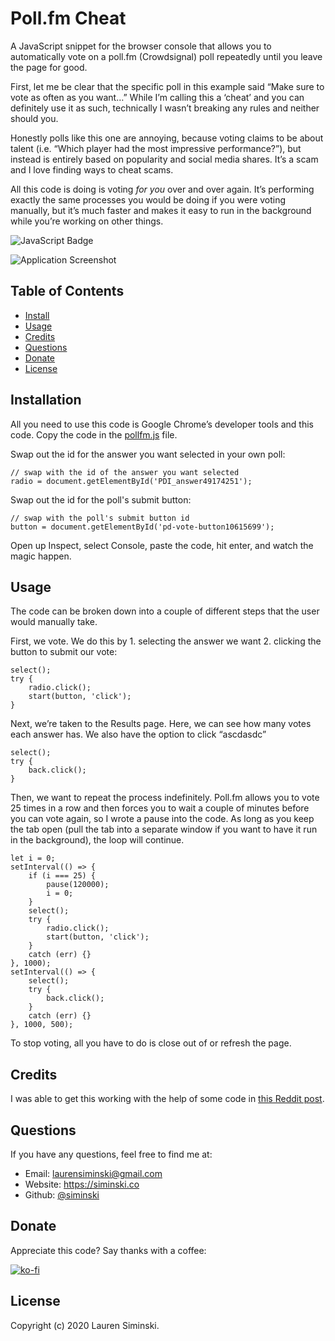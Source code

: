 # Poll.fm Cheat
A JavaScript snippet for the browser console that allows you to automatically vote on a poll.fm (Crowdsignal) poll repeatedly until you leave the page for good.

First, let me be clear that the specific poll in this example said “Make sure to vote as often as you want…” While I’m calling this a ‘cheat’ and you can definitely use it as such, technically I wasn’t breaking any rules and neither should you.

Honestly polls like this one are annoying, because voting claims to be about talent (i.e. “Which player had the most impressive performance?”), but instead is entirely based on popularity and social media shares. It’s a scam and I love finding ways to cheat scams.

All this code is doing is voting *for you* over and over again. It’s performing exactly the same processes you would be doing if you were voting manually, but it’s much faster and makes it easy to run in the background while you’re working on other things.

![JavaScript Badge](https://img.shields.io/badge/-JavaScript-539436)  

![Application Screenshot](img/full.gif)


## Table of Contents 
* [Install](#installation)
* [Usage](#usage)    
* [Credits](#credits) 
* [Questions](#questions) 
* [Donate](#donate)
* [License](#license) 


## Installation
All you need to use this code is Google Chrome’s developer tools and this code. Copy the code in the [pollfm.js](pollfm.js) file.

Swap out the id for the answer you want selected in your own poll:

```
// swap with the id of the answer you want selected
radio = document.getElementById('PDI_answer49174251');
```

Swap out the id for the poll's submit button:

```
// swap with the poll's submit button id
button = document.getElementById('pd-vote-button10615699');
```

Open up Inspect, select Console, paste the code, hit enter, and watch the magic happen.


## Usage 
The code can be broken down into a couple of different steps that the user would manually take.

First, we vote. We do this by 1. selecting the answer we want 2. clicking the button to submit our vote:

```
select();
try {
    radio.click();
    start(button, 'click');
}
```

Next, we’re taken to the Results page. Here, we can see how many votes each answer has. We also have the option to click “ascdasdc”

```
select();
try {
    back.click();
}
```

Then, we want to repeat the process indefinitely. Poll.fm allows you to vote 25 times in a row and then forces you to wait a couple of minutes before you can vote again, so I wrote a pause into the code. As long as you keep the tab open (pull the tab into a separate window if you want to have it run in the background), the loop will continue.

```
let i = 0;
setInterval(() => {
    if (i === 25) {
        pause(120000);
        i = 0;
    }
    select();
    try {
        radio.click();
        start(button, 'click');
    }
    catch (err) {}
}, 1000);
setInterval(() => {
    select();
    try {
        back.click();
    }
    catch (err) {}
}, 1000, 500);
```

To stop voting, all you have to do is close out of or refresh the page. 


## Credits
I was able to get this working with the help of some code in [this Reddit post](https://www.reddit.com/r/HelloInternet/comments/6p74ii/all_best_voting_bots/).


## Questions
If you have any questions, feel free to find me at:
* Email: laurensiminski@gmail.com
* Website: https://siminski.co
* Github: [@siminski](https://github.com/siminski)


## Donate
Appreciate this code? Say thanks with a coffee:

[![ko-fi](https://www.ko-fi.com/img/githubbutton_sm.svg)](https://ko-fi.com/W7W21YVJJ)


## License
Copyright (c) 2020 Lauren Siminski.
